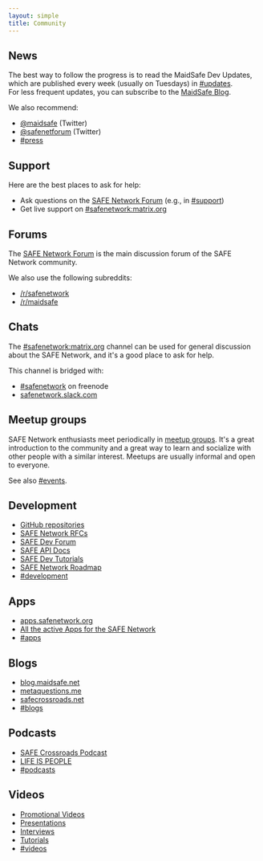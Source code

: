 ```yaml
---
layout: simple
title: Community
---
```


## News

The best way to follow the progress is to read the MaidSafe Dev Updates, which are published every week (usually on Tuesdays) in [#updates](https://safenetforum.org/c/development/updates).<br>
For less frequent updates, you can subscribe to the [MaidSafe Blog](https://blog.maidsafe.net).

We also recommend:

- [@maidsafe](https://twitter.com/maidsafe) (Twitter)
- [@safenetforum](https://twitter.com/safenetforum) (Twitter)
- [#press](https://safenetforum.org/c/press)
<!-- - [This Week in SAFE](http://eepurl.com/btCCob) (a weekly newsletter) -->

## Support

Here are the best places to ask for help:

- Ask questions on the [SAFE Network Forum](https://safenetforum.org/) (e.g., in [#support](https://safenetforum.org/c/support))
- Get live support on [#safenetwork:matrix.org](https://riot.im/app/#/room/#safenetwork:matrix.org)

## Forums

The [SAFE Network Forum](https://safenetforum.org) is the main discussion forum of the SAFE Network community.

We also use the following subreddits:

- [/r/safenetwork](https://www.reddit.com/r/safenetwork)
- [/r/maidsafe](https://www.reddit.com/r/maidsafe/)

## Chats

The [#safenetwork:matrix.org](https://riot.im/app/#/room/#safenetwork:matrix.org) channel can be used for general discussion about the SAFE Network, and it's a good place to ask for help.

This channel is bridged with:

- [#safenetwork](https://kiwiirc.com/client/irc.freenode.net/safenetwork) on freenode
- [safenetwork.slack.com](https://slack.safenetwork.org)

## Meetup groups

SAFE Network enthusiasts meet periodically in [meetup groups](/meetup-groups/). It's a great introduction to the community and a great way to learn and socialize with other people with a similar interest. Meetups are usually informal and open to everyone.

See also [#events](https://safenetforum.org/c/community/events).

## Development

- [GitHub repositories](https://github.com/maidsafe)
- [SAFE Network RFCs](https://github.com/maidsafe/rfcs)
- [SAFE Dev Forum](https://forum.safedev.org/)
- [SAFE API Docs](https://api.safedev.org/)
- [SAFE Dev Tutorials](https://tutorials.safedev.org/)
- [SAFE Network Roadmap](https://maidsafe.net/roadmap_dev.html)
- [#development](https://safenetforum.org/c/development)
<!-- [JIRA issue tracker](https://maidsafe.atlassian.net) -->
<!-- [MaidSafe Code Bounty Program](https://blog.maidsafe.net/2015/07/08/maidsafe-code-bounty-program/) -->

## Apps

- [apps.safenetwork.org](https://apps.safenetwork.org/)
- [All the active Apps for the SAFE Network](https://safenetforum.org/t/all-the-active-apps-for-the-safe-network/11293)
- [#apps](https://safenetforum.org/c/apps)

## Blogs

- [blog.maidsafe.net](https://blog.maidsafe.net)
- [metaquestions.me](http://metaquestions.me/)
- [safecrossroads.net](http://www.safecrossroads.net/articles/)
- [#blogs](https://safenetforum.org/c/community/blogs)

## Podcasts

- [SAFE Crossroads Podcast](http://www.safecrossroads.net/podcasts/)
- [LIFE IS PEOPLE](https://www.youtube.com/channel/UC7s9jwN1LFor8UYZVIxNfgw)
- [#podcasts](https://safenetforum.org/c/community/podcasts)

## Videos

- [Promotional Videos](https://www.youtube.com/playlist?list=PL7GqwP0KrKTrk-mpXxPb1l-oyfTHoZIdK)
- [Presentations](https://www.youtube.com/playlist?list=PL7GqwP0KrKTp8FmcJMdC9xCm3YA1oQwqM)
- [Interviews](https://www.youtube.com/playlist?list=PL7GqwP0KrKTrW09U4rHgD5kDhJGNFFU-b)
- [Tutorials](https://www.youtube.com/playlist?list=PL7GqwP0KrKTqUKiSCDCRQDiRhznbeZjRu)
- [#videos](https://safenetforum.org/c/community/videos)
